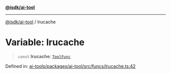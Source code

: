 [**@isdk/ai-tool**](../README.md)

***

[@isdk/ai-tool](../globals.md) / lrucache

# Variable: lrucache

> `const` **lrucache**: [`ToolFunc`](../classes/ToolFunc.md)

Defined in: [ai-tools/packages/ai-tool/src/funcs/lrucache.ts:42](https://github.com/isdk/ai-tool.js/blob/a24331161aecd2d7bbd8dc9f9cd3d984871261cb/src/funcs/lrucache.ts#L42)

